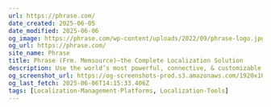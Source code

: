 ```yaml
---
url: https://phrase.com/
date_created: 2025-06-05
date_modified: 2025-06-06
og_image: https://phrase.com/wp-content/uploads/2022/09/phrase-logo.jpg
og_url: https://phrase.com/
site_name: Phrase
title: Phrase (Frm. Memsource)—the Complete Localization Solution
description: Use the world’s most powerful, connective, & customizable translation management tool to connect with international customers & drive growth.
og_screenshot_url: https://og-screenshots-prod.s3.amazonaws.com/1920x1080/80/false/2ea7af25f27a522111ad9ed6ab76a1a0cbae8db119e51d258d0d42259078c688.jpeg
og_last_fetch: 2025-06-06T14:15:33.406Z
tags: [Localization-Management-Platforms, Localization-Tools]
---
```



